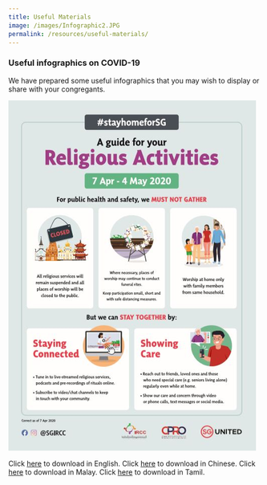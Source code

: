 ```yaml
---
title: Useful Materials
image: /images/Infographic2.JPG
permalink: /resources/useful-materials/
---
```


### Useful infographics on COVID-19

We have prepared some useful infographics that you may wish to display or share with your congregants.

![Infographic](/images/Infographic2.JPG)

Click [here](/media/FA_200427_MCCY_IRCCSG_CircuitBreaker_EN.pdf) to download in English.
Click [here](/media/FA_200427_MCCY_IRCCSG_CircuitBreaker_CN.pdf) to download in Chinese.
Click [here](/media/FA_200427_MCCY_IRCCSG_CircuitBreaker_ML.pdf) to download in Malay.
Click [here](/media/FA_200427_MCCY_IRCCSG_CircuitBreaker_TM.pdf) to download in Tamil.
